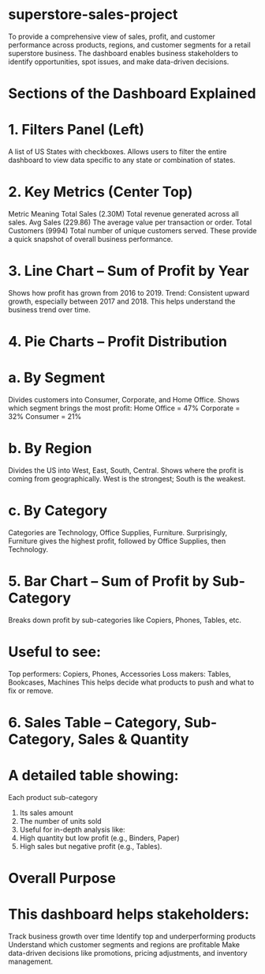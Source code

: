 # superstore-sales-project
To provide a comprehensive view of sales, profit, and customer performance across products, regions, and customer segments for a retail superstore business. The dashboard enables business stakeholders to identify opportunities, spot issues, and make data-driven decisions.

# Sections of the Dashboard Explained
# 1. Filters Panel (Left)
A list of US States with checkboxes.
Allows users to filter the entire dashboard to view data specific to any state or combination of states.

# 2. Key Metrics (Center Top)
Metric	Meaning
Total Sales (2.30M)	Total revenue generated across all sales.
Avg Sales (229.86)	The average value per transaction or order.
Total Customers (9994)	Total number of unique customers served.
These provide a quick snapshot of overall business performance.

# 3. Line Chart – Sum of Profit by Year
Shows how profit has grown from 2016 to 2019.
Trend: Consistent upward growth, especially between 2017 and 2018.
This helps understand the business trend over time.

# 4. Pie Charts – Profit Distribution
# a. By Segment
Divides customers into Consumer, Corporate, and Home Office.
Shows which segment brings the most profit:
Home Office = 47%
Corporate = 32%
Consumer = 21%

# b. By Region
Divides the US into West, East, South, Central.
Shows where the profit is coming from geographically.
West is the strongest; South is the weakest.

# c. By Category
Categories are Technology, Office Supplies, Furniture.
Surprisingly, Furniture gives the highest profit, followed by Office Supplies, then Technology.

# 5. Bar Chart – Sum of Profit by Sub-Category
Breaks down profit by sub-categories like Copiers, Phones, Tables, etc.

# Useful to see:
Top performers: Copiers, Phones, Accessories
Loss makers: Tables, Bookcases, Machines
This helps decide what products to push and what to fix or remove.

# 6. Sales Table – Category, Sub-Category, Sales & Quantity
# A detailed table showing:
Each product sub-category
1. Its sales amount
2. The number of units sold
3. Useful for in-depth analysis like:
4. High quantity but low profit (e.g., Binders, Paper)
5. High sales but negative profit (e.g., Tables).

# Overall Purpose
# This dashboard helps stakeholders:
Track business growth over time
Identify top and underperforming products
Understand which customer segments and regions are profitable
Make data-driven decisions like promotions, pricing adjustments, and inventory management.



